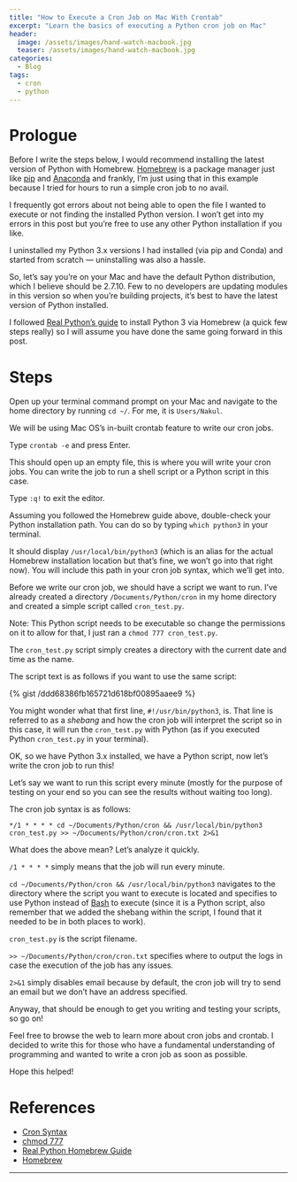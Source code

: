 ```yaml
---
title: "How to Execute a Cron Job on Mac With Crontab"
excerpt: "Learn the basics of executing a Python cron job on Mac"
header: 
  image: /assets/images/hand-watch-macbook.jpg
  teaser: /assets/images/hand-watch-macbook.jpg
categories:
  - Blog
tags:
  - cron
  - python
---
```

# **Prologue**

Before I write the steps below, I would recommend installing the latest version of Python with Homebrew. [Homebrew](https://brew.sh/) is a package manager just like [pip](https://pip.pypa.io/en/stable/) and [Anaconda](https://www.anaconda.com/) and frankly, I’m just using that in this example because I tried for hours to run a simple cron job to no avail.

I frequently got errors about not being able to open the file I wanted to execute or not finding the installed Python version. I won’t get into my errors in this post but you’re free to use any other Python installation if you like.

I uninstalled my Python 3.x versions I had installed (via pip and Conda) and started from scratch — uninstalling was also a hassle.

So, let’s say you’re on your Mac and have the default Python distribution, which I believe should be 2.7.10. Few to no developers are updating modules in this version so when you’re building projects, it’s best to have the latest version of Python installed.

I followed [Real Python’s guide](https://realpython.com/installing-python/#step-2-install-homebrew-part-2) to install Python 3 via Homebrew (a quick few steps really) so I will assume you have done the same going forward in this post.

# **Steps**

Open up your terminal command prompt on your Mac and navigate to the home directory by running `cd ~/`. For me, it is `Users/Nakul`.

We will be using Mac OS’s in-built crontab feature to write our cron jobs.

Type `crontab -e` and press Enter.

This should open up an empty file, this is where you will write your cron jobs. You can write the job to run a shell script or a Python script in this case.

Type `:q!` to exit the editor.

Assuming you followed the Homebrew guide above, double-check your Python installation path. You can do so by typing `which python3` in your terminal.

It should display `/usr/local/bin/python3` (which is an alias for the actual Homebrew installation location but that’s fine, we won’t go into that right now). You will include this path in your cron job syntax, which we’ll get into.

Before we write our cron job, we should have a script we want to run. I’ve already created a directory `/Documents/Python/cron` in my home directory and created a simple script called `cron_test.py`.

Note: This Python script needs to be executable so change the permissions on it to allow for that, I just ran a `chmod 777 cron_test.py`.

The `cron_test.py` script simply creates a directory with the current date and time as the name.

The script text is as follows if you want to use the same script:

{% gist /ddd68386fb165721d618bf00895aaee9 %}


You might wonder what that first line, `#!/usr/bin/python3`, is. That line is referred to as a *shebang* and how the cron job will interpret the script so in this case, it will run the `cron_test.py` with Python (as if you executed Python `cron_test.py` in your terminal).

OK, so we have Python 3.x installed, we have a Python script, now let’s write the cron job to run this!

Let’s say we want to run this script every minute (mostly for the purpose of testing on your end so you can see the results without waiting too long).

The cron job syntax is as follows:

```
*/1 * * * * cd ~/Documents/Python/cron && /usr/local/bin/python3 cron_test.py >> ~/Documents/Python/cron/cron.txt 2>&1
```

What does the above mean? Let’s analyze it quickly.

`/1 * * * *` simply means that the job will run every minute.

`cd ~/Documents/Python/cron && /usr/local/bin/python3` navigates to the directory where the script you want to execute is located and specifies to use Python instead of [Bash](https://www.gnu.org/software/bash/) to execute (since it is a Python script, also remember that we added the shebang within the script, I found that it needed to be in both places to work).

`cron_test.py` is the script filename.

`>> ~/Documents/Python/cron/cron.txt` specifies where to output the logs in case the execution of the job has any issues.

`2>&1` simply disables email because by default, the cron job will try to send an email but we don’t have an address specified.

Anyway, that should be enough to get you writing and testing your scripts, so go on!

Feel free to browse the web to learn more about cron jobs and crontab. I decided to write this for those who have a fundamental understanding of programming and wanted to write a cron job as soon as possible.

Hope this helped!

# References
* <a href="https://www.adminschoice.com/crontab-quick-reference" target="_blank">Cron Syntax</a>
* <a href="https://linuxize.com/post/what-does-chmod-777-mean/" target="_blank">chmod 777</a>
* <a href="https://realpython.com/installing-python/#step-2-install-homebrew-part-2" target="_blank">Real Python Homebrew Guide</a>
* <a href="https://brew.sh/" target="_blank">Homebrew</a>

---


